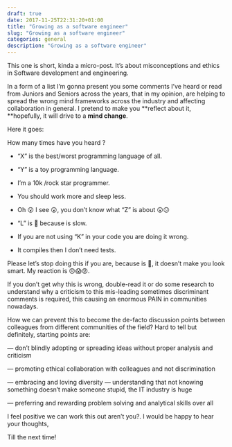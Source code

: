 ```yaml
--- 
draft: true
date: 2017-11-25T22:31:20+01:00
title: "Growing as a software engineer"
slug: "Growing as a software engineer" 
categories: general
description: "Growing as a software engineer"
---
```


This one is short, kinda a micro-post. It’s about misconceptions and ethics in Software development and engineering.

In a form of a list I’m gonna present you some comments I’ve heard or read from Juniors and Seniors across the years, that in my opinion, are helping to spread the wrong mind frameworks across the industry and affecting collaboration in general. I pretend to make you **reflect about it, **hopefully, it will drive to a **mind change**.

Here it goes:

How many times have you heard ?

* “X” is the best/worst programming language of all.

* “Y” is a toy programming language.

* I’m a 10k /rock star programmer.

* You should work more and sleep less.

* Oh 😮 I see 😮, you don’t know what “Z” is about 😮😕

* “L” is 💩 because is slow.

* If you are not using “K” in your code you are doing it wrong.

* It compiles then I don’t need tests.

Please let’s stop doing this if you are, because is 💩, it doesn’t make you look smart. My reaction is 😠😱😡.

If you don’t get why this is wrong, double-read it or do some research to understand why a criticism to this mis-leading sometimes discriminant comments is required, this causing an enormous PAIN in communities nowadays.

How we can prevent this to become the de-facto discussion points between colleagues from different communities of the field? Hard to tell but definitely, starting points are:

— don’t blindly adopting or spreading ideas without proper analysis and criticism

— promoting ethical collaboration with colleagues and not discrimination 

— embracing and loving diversity — understanding that not knowing something doesn’t make someone stupid, the IT industry is huge 

— preferring and rewarding problem solving and analytical skills over all


I feel positive we can work this out aren’t you?. I would be happy to hear your thoughts,

Till the next time!
